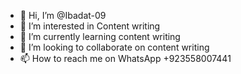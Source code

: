- 👋 Hi, I’m @Ibadat-09
- 👀 I’m interested in Content writing
- 🌱 I’m currently learning content writing
- 💞️ I’m looking to collaborate on content writing
- 📫 How to reach me on WhatsApp +923558007441

<!---
Ibadat-09/Ibadat-09 is a ✨ special ✨ repository because its `README.md` (this file) appears on your GitHub profile.
You can click the Preview link to take a look at your changes.
--->
